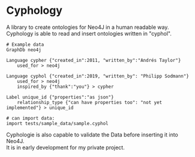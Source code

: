 # Cyphology

A library to create ontologies for Neo4J in a human readable way.  
Cyphology is able to read and insert ontologies written in "cyphol".  

```
# Example data  
GraphDb neo4j  

Language cypher {"created_in":2011, "written_by":"Andrés Taylor"}	
	used_for > neo4j
  
Language cyphol {"created_in":2019, "written_by": "Philipp Sodmann"}
	used_for > neo4j
	inspired_by {"thank":"you"} > cypher
	
Label unique_id {"properties":"as json"}
	relationship_type {"can have properties too": "not yet implemented"} > unique_id
	
# can import data:
import tests/sample_data/sample.cyphol
```

Cyphologie is also capable to validate the Data before inserting it into Neo4J.  
It is in early development for my private project.
